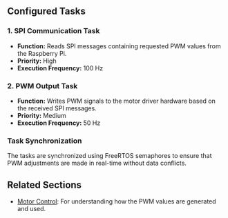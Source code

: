 ## Configured Tasks

### 1. SPI Communication Task
- **Function:** Reads SPI messages containing requested PWM values from the Raspberry Pi.
- **Priority:** High
- **Execution Frequency:** 100 Hz

### 2. PWM Output Task
- **Function:** Writes PWM signals to the motor driver hardware based on the received SPI messages.
- **Priority:** Medium
- **Execution Frequency:** 50 Hz

### Task Synchronization
The tasks are synchronized using FreeRTOS semaphores to ensure that PWM adjustments are made in real-time without data conflicts.

## Related Sections
- [Motor Control](motor_control.md): For understanding how the PWM values are generated and used.